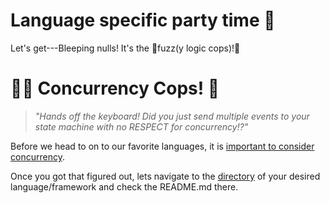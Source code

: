 # Language specific party time 🎉 

Let's get---Bleeping nulls! It's the 🚨fuzz(y logic cops)!🚨

# 👮‍♀️ Concurrency Cops! 👮
> *"Hands off the keyboard! Did you just send multiple events to your state machine with no RESPECT for concurrency!?"*

Before we head to on to our favorite languages, it is [important to consider concurrency](https://github.com/StateSmith/StateSmith/wiki/Concurrency).

Once you got that figured out, lets navigate to the [directory](./) of your desired language/framework and check the README.md there.
